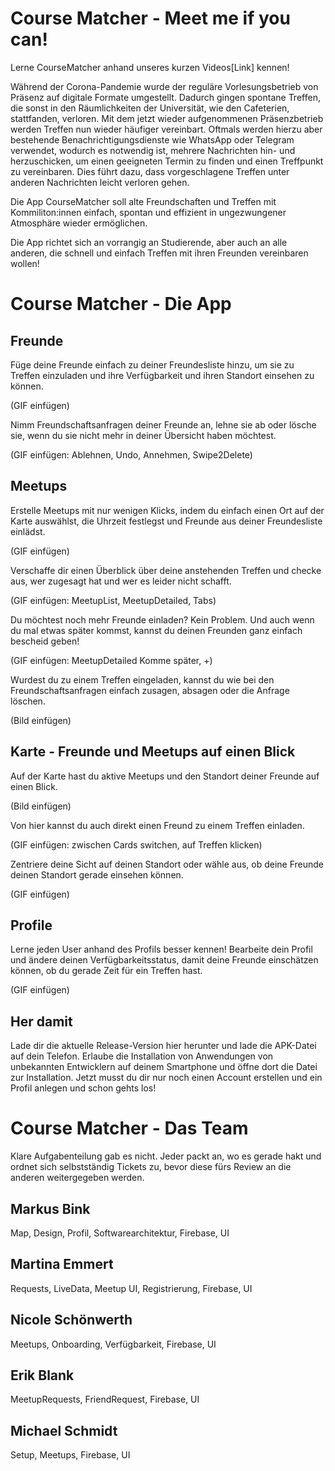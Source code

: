 # Course Matcher - Meet me if you can!

Lerne CourseMatcher anhand unseres kurzen Videos[Link] kennen!

Während der Corona-Pandemie wurde der reguläre Vorlesungsbetrieb von Präsenz auf digitale Formate umgestellt. Dadurch gingen spontane Treffen, die sonst in den Räumlichkeiten der Universität, wie den Cafeterien, stattfanden, verloren. Mit dem jetzt wieder aufgenommenen Präsenzbetrieb werden Treffen nun wieder häufiger vereinbart. Oftmals werden hierzu aber bestehende Benachrichtigungsdienste wie WhatsApp oder Telegram verwendet, wodurch es notwendig ist, mehrere Nachrichten hin- und herzuschicken, um einen geeigneten Termin zu finden und einen Treffpunkt zu vereinbaren. Dies führt dazu, dass
vorgeschlagene Treffen unter anderen Nachrichten leicht verloren gehen.

Die App CourseMatcher soll alte
Freundschaften und Treffen mit Kommiliton:innen einfach, spontan und effizient in ungezwungener Atmosphäre
wieder ermöglichen.

Die App richtet sich an vorrangig an Studierende, aber auch an alle anderen, die schnell und einfach Treffen mit ihren Freunden vereinbaren wollen!

# Course Matcher - Die App

## Freunde
Füge deine Freunde einfach zu deiner Freundesliste hinzu, um sie zu Treffen einzuladen und ihre Verfügbarkeit und ihren Standort einsehen zu können.

(GIF einfügen)

Nimm Freundschaftsanfragen deiner Freunde an, lehne sie ab oder lösche sie, wenn du sie nicht mehr in deiner Übersicht haben möchtest.

(GIF einfügen: Ablehnen, Undo, Annehmen, Swipe2Delete)

## Meetups
Erstelle Meetups mit nur wenigen Klicks, indem du einfach einen Ort auf der Karte auswählst, die Uhrzeit festlegst und Freunde aus deiner Freundesliste einlädst.

(GIF einfügen)

Verschaffe dir einen Überblick über deine anstehenden Treffen und checke aus, wer zugesagt hat und wer es leider nicht schafft.

(GIF einfügen: MeetupList, MeetupDetailed, Tabs)

Du möchtest noch mehr Freunde einladen? Kein Problem. Und auch wenn du mal etwas später kommst, kannst du deinen Freunden ganz einfach bescheid geben!

(GIF einfügen: MeetupDetailed Komme später, +)

Wurdest du zu einem Treffen eingeladen, kannst du wie bei den Freundschaftsanfragen einfach zusagen, absagen oder die Anfrage löschen.

(Bild einfügen)

## Karte - Freunde und Meetups auf einen Blick
Auf der Karte hast du aktive Meetups und den Standort deiner Freunde auf einen Blick.

(Bild einfügen)

Von hier kannst du auch direkt einen Freund zu einem Treffen einladen.

(GIF einfügen: zwischen Cards switchen, auf Treffen klicken)

Zentriere deine Sicht auf deinen Standort oder wähle aus, ob deine Freunde deinen Standort gerade einsehen können.

(GIF einfügen)

## Profile
Lerne jeden User anhand des Profils besser kennen! Bearbeite dein Profil und ändere deinen Verfügbarkeitsstatus, damit deine Freunde einschätzen können, ob du gerade Zeit für ein Treffen hast.

(GIF einfügen)

## Her damit
Lade dir die aktuelle Release-Version hier herunter und lade die APK-Datei auf dein Telefon. Erlaube die Installation von Anwendungen von unbekannten Entwicklern auf deinem Smartphone und öffne dort die Datei zur Installation. Jetzt musst du dir nur noch einen Account erstellen und ein Profil anlegen und schon gehts los!

# Course Matcher - Das Team
Klare Aufgabenteilung gab es nicht. Jeder packt an, wo es gerade hakt und ordnet sich selbstständig Tickets zu, bevor diese fürs Review an die anderen weitergegeben werden.
## Markus Bink
Map, Design, Profil, Softwarearchitektur, Firebase, UI
## Martina Emmert 
Requests, LiveData, Meetup UI, Registrierung, Firebase, UI
## Nicole Schönwerth
Meetups, Onboarding, Verfügbarkeit, Firebase, UI
## Erik Blank
MeetupRequests, FriendRequest, Firebase, UI
## Michael Schmidt
Setup, Meetups, Firebase, UI